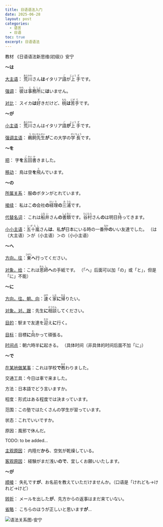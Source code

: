 ```yaml
---
title: 日语语法入门
date: 2025-06-28
layout: post
categories: 
  - 语言
  - 日语
toc: true
excerpt: 日语语法
---
```


教材 《日语语法新思维(初级)》安宁



**～は**

<u>大主语</u>： <ruby>荒<rt>あら</rt>川<rt>かわ</rt></ruby>さん**は**イタリア<ruby>語<rt>ご</rt></ruby>が<ruby>上<rt>じょう</rt>手<rt>ず</rt></ruby>です。

<u>强调</u>： <ruby>彼<rt>かれ</rt></ruby>は<ruby>事<rt>じ</rt>務<rt>む</rt>所<rt>しょ</rt></ruby>に**は**いません。

<u>对比</u>： スイカ**は**<ruby>好<rt>す</rt></ruby>きだけど、<ruby>桃<rt>もも</rt></ruby>**は**<ruby>苦<rt>にが</rt>手<rt>て</rt></ruby>です。



**～が**

<u>小主语</u>： <ruby>荒<rt>あら</rt>川<rt>かわ</rt></ruby>さんはイタリア<ruby>語<rt>ご</rt></ruby>**が**<ruby>上<rt>じょう</rt>手<rt>ず</rt></ruby>です。

<u>强调主语</u>： <ruby>鵜<rt>う</rt>飼<rt>かい</rt></ruby><ruby>先<rt>せん</rt>生<rt>せい</rt></ruby>**が**この大学の<ruby>学<rt>がく</rt>長<rt>ちょう</rt></ruby>です。



**～を**

<u>把</u>： 字**を**<ruby>五<rt>ご</rt>回<rt>かい</rt>書<rt>か</rt></ruby>きました。

<u>移动</u>： 鳥は空**を**<ruby>飛<rt>と</rt></ruby>んでいます。



**～の**

<u>所属关系</u>：  服**の**ボタンがとれています。

<u>接续</u>： 私はこ**の**会社**の**<ruby>経<rt>けい</rt>理<rt>り</rt></ruby>**の**<ruby>三<rt>み</rt>浦<rt>うら</rt></ruby>です。

<u>代替名词</u>： これは<ruby>船<rt>ふな</rt>井<rt>い</rt></ruby>さん**の**<ruby>書<rt>しょ</rt>類<rt>ろい</rt></ruby>です。<ruby>谷<rt>たに</rt>村<rt>むら</rt></ruby>さん**の**は明日<ruby>持<rt>も</rt></ruby>ってきます。

<u>小小主语</u>：<ruby>五十嵐<rt>いがらし</rt></ruby>さん**は**、私**が**日本にいる時の一番<ruby>仲<rt>なか</rt></ruby>**の**いい友達でした。 （は（大主语）＞が（小主语）＞の（小小主语）



**～へ**

<u>方向，往</u>：<ruby>東<rt>ひがし</rt></ruby>**へ**行ってください。

<u>对象，给</u>：これは<ruby>恩<rt>おん</rt>師<rt>し</rt></ruby>**へ**の手紙です。 （「へ」后面可以加「の」或「と」，但是「に」不能）



**～に**

<u>方向，往、朝、向</u>：<ruby>速<rt>はや</rt></ruby>く<ruby>家<rt>いえ</rt></ruby>**に**<ruby>帰<rt>かえ</rt></ruby>りたい。

<u>对象，对、跟</u>：先生**に**<ruby>相<rt>そう</rt>談<rt>だん</rt></ruby>してください。

<u>目的</u>：駅まで友達を<ruby>迎<rt>むか</rt></ruby>え**に**行く。

<u>目标</u>：目標**に**<ruby>向<rt>む</rt></ruby>かって頑張る。

<u>时间点</u>：朝六時半**に**起きる。 （具体时间（非具体的时间后面不加「に」）



**～で**

<u>在某地做某事</u>：これは学校**で**<ruby>教<rt>おそ</rt></ruby>わりました。

交通工具：今日は車で来ました。

方法：日本語でどう言いますか。

程度：形式はある程度では決まっています。

范围：この塾ではたくさんの学生が習っています。

状态：これでいいですか。

原因：風邪で休んだ。



TODO: to be added... 





<u>主观原因</u>： 内陸だ**から**、空気が乾燥している。

<u>客观原因</u>： 経験がまだ浅い**ので**、宜しくお願いいたします。



**～が**

<u>顺接</u>： 失礼です**が**、お名前を教えていただけませんか。（口语是「けれども→けれど→けど）

<u>转折</u>： メールを出した**が**、先方からの返事はまだ来ていない。

<u>省略</u>： こちらのほうが正しいと思います**が**…



![语法关系图-安宁](./language_2/语法关系图-安宁.png)
